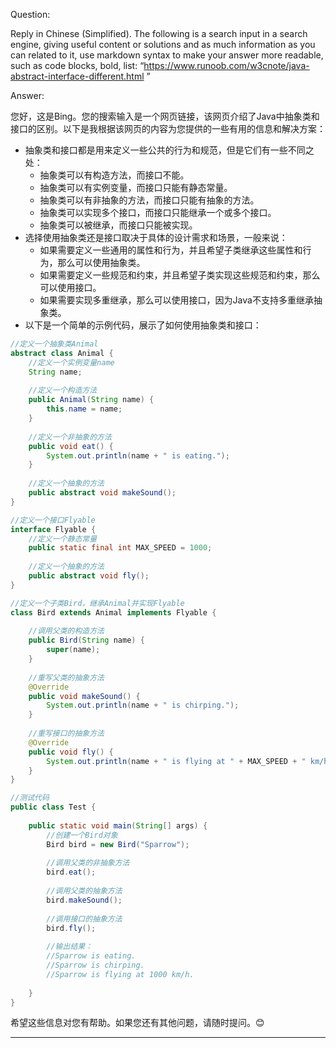 Question:

Reply in Chinese (Simplified). The following is a search input in a search engine, giving useful content or solutions and as much information as you can related to it, use markdown syntax to make your answer more readable, such as code blocks, bold, list: 
“https://www.runoob.com/w3cnote/java-abstract-interface-different.html
”

Answer:

您好，这是Bing。您的搜索输入是一个网页链接，该网页介绍了Java中抽象类和接口的区别。以下是我根据该网页的内容为您提供的一些有用的信息和解决方案：

- 抽象类和接口都是用来定义一些公共的行为和规范，但是它们有一些不同之处：
    - 抽象类可以有构造方法，而接口不能。
    - 抽象类可以有实例变量，而接口只能有静态常量。
    - 抽象类可以有非抽象的方法，而接口只能有抽象的方法。
    - 抽象类可以实现多个接口，而接口只能继承一个或多个接口。
    - 抽象类可以被继承，而接口只能被实现。
- 选择使用抽象类还是接口取决于具体的设计需求和场景，一般来说：
    - 如果需要定义一些通用的属性和行为，并且希望子类继承这些属性和行为，那么可以使用抽象类。
    - 如果需要定义一些规范和约束，并且希望子类实现这些规范和约束，那么可以使用接口。
    - 如果需要实现多重继承，那么可以使用接口，因为Java不支持多重继承抽象类。
- 以下是一个简单的示例代码，展示了如何使用抽象类和接口：

```java
//定义一个抽象类Animal
abstract class Animal {
    //定义一个实例变量name
    String name;
    
    //定义一个构造方法
    public Animal(String name) {
        this.name = name;
    }
    
    //定义一个非抽象的方法
    public void eat() {
        System.out.println(name + " is eating.");
    }
    
    //定义一个抽象的方法
    public abstract void makeSound();
}

//定义一个接口Flyable
interface Flyable {
    //定义一个静态常量
    public static final int MAX_SPEED = 1000;
    
    //定义一个抽象的方法
    public abstract void fly();
}

//定义一个子类Bird，继承Animal并实现Flyable
class Bird extends Animal implements Flyable {
    
    //调用父类的构造方法
    public Bird(String name) {
        super(name);
    }
    
    //重写父类的抽象方法
    @Override
    public void makeSound() {
        System.out.println(name + " is chirping.");
    }
    
    //重写接口的抽象方法
    @Override
    public void fly() {
        System.out.println(name + " is flying at " + MAX_SPEED + " km/h.");
    }
}

//测试代码
public class Test {
    
    public static void main(String[] args) {
        //创建一个Bird对象
        Bird bird = new Bird("Sparrow");
        
        //调用父类的非抽象方法
        bird.eat();
        
        //调用父类的抽象方法
        bird.makeSound();
        
        //调用接口的抽象方法
        bird.fly();
        
        //输出结果：
        //Sparrow is eating.
        //Sparrow is chirping.
        //Sparrow is flying at 1000 km/h.
        
    }
}
```

希望这些信息对您有帮助。如果您还有其他问题，请随时提问。😊

<hr/>

